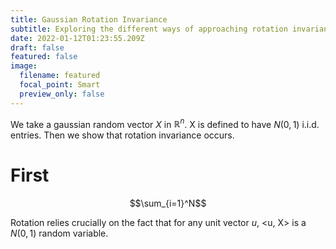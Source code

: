 ```yaml
---
title: Gaussian Rotation Invariance
subtitle: Exploring the different ways of approaching rotation invariance
date: 2022-01-12T01:23:55.209Z
draft: false
featured: false
image:
  filename: featured
  focal_point: Smart
  preview_only: false
---
```

We take a gaussian random vector $X$ in $\mathbb{R}^n$. X is defined to have $N(0,1)$ i.i.d. entries. Then we show that rotation invariance occurs.

# First

$$\sum_{i=1}^N$$

Rotation relies crucially on the fact that for any unit vector $u$, <u, X> is a $N(0,1)$ random variable.